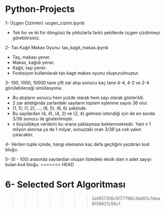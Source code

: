 # Python-Projects

1- Üçgen Çizimleri: ucgen_cizimi.ipynb 

   * Tek for ve iki for döngüsü ile yıldızlarla farklı şekillerde üçgen çizdirmeyi görebilirsiniz.

2- Tas Kağıt Makas Oyunu: tas_kagıt_makas.ipynb

   * Taş, makası yener.
   * Makas, kağıdı yener.
   * Kağıt, taşı yener.
   * Fonksiyon kullanılarak tas kagıt makas oyunu oluşturulmuştur.

3- 100, 1000, 10000 tane çift zar atışı sonucu kaç tane 4-4, 4-2 ve 2-4 görülebileceği simülasyonu.
   
   * Bu atışların sonucu hem yüzde olarak hem sayı olarak gösterildi.
   * 2 zar atıldığında zarlardaki sayıların toplam eşlenme sayısı 36 olur. 
   * (1, 1); (1, 2); ...; (6, 5); (6, 6) şeklinde.
   * Bu sayılardan (4, 4), (4, 2) ve (2, 4) gelmesi istendiği için de en sonda 3/36 sonucu ile gösterilmiştir.
   * n büyüdükçe verilerin bu orana yaklaşması beklenmektedir. Yani n 1 milyon alınırsa ya da 1 milyar, sonuçtaki oran 3/36'ya cok yakın çıkacaktır.

4- Verilen tuple içinde, hangi elemanın kaç defa geçtiğini yazdıran kod bloğu.

5- (0 - 100) arasında sayılardan oluşan listedeki eksik olan n adet sayıyı bulan kod bloğu.
<<<<<<< HEAD

6- Selected Sort Algoritması
=======
>>>>>>> 2af8573f8c5f77796c3dd51c7dea8f58621c56c1
